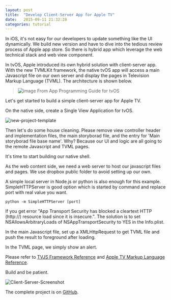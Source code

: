 ```yaml
---
layout: post
title:  "Develop Client-Server App for Apple TV"
date:   2015-09-11 21:32:28
categories: tutorial
---
```

In iOS, it's not easy for our developers to update something like the UI dynamically. We build new version and have to dive into the tedious review process of Apple app store. So there is hybrid app which leverage the web technical stack and web view component.

In tvOS, Apple introduced its own hybrid solution with client-server app. With the new TVMLKit framework, the native tvOS app will access a main Javascript file on our own server and display the pages in Television Markup Language (TVML). The architecture is shown below.

> ![image](https://db.tt/DxAi2umr)
> From App Programming Guide for tvOS     

Let's get started to build a simple client-server app for Apple TV.

On the native side, create a Single View Application for tvOS.

 ![new-project-template](https://db.tt/9WH6auYi)

Then let's do some house cleaning. Please remove view controller header and implementation files, the main storyborad file, and the entry for 'Main storyborad file base name'. Why? Because our UI and logic are all going to the remote Javascript and TVML pages.

It's time to start building our native shell.

<script src="https://gist.github.com/NilStack/fc55a115d86cb8c82416.js"></script>

As the web content side, we need a web server to host our javascript files and pages. We use dropbox public folder to avoid setting up our own.

A simple local server in Node.js or python is also enough for this example. SimpleHTTPServer is good option which is started by command and replace port with real value you want.

    python -m SimpleHTTPServer [port]

If you get error "App Transport Security has blocked a cleartext HTTP (http://) resource load since it is insecure.". The solution is to set NSAllowsArbitraryLoads of NSAppTransportSecurity to YES in the Info.plist.

In the main Javascript file, set up a XMLHttpRequest to get TVML file and push the result to foreground after loading.

<script src="https://gist.github.com/NilStack/7c9121ec373078526d69.js"></script>

In the TVML page, we simply show an alert.

<script src="https://gist.github.com/NilStack/fd56b9385e04014f9b39.js"></script>

Please refer to [TVJS Framework Reference](https://developer.apple.com/library/prerelease/tvos/documentation/TVMLJS/Reference/TVJSFrameworkReference/index.html) and [Apple TV Markup Language Reference](https://developer.apple.com/library/prerelease/tvos/documentation/LanguagesUtilities/Conceptual/ATV_Template_Guide/index.html).

Build and be patient.

 ![Client-Server-Screenshot](https://db.tt/sUgOZ8WC)

The complete project is on [GitHub](https://github.com/NilStack/AppleTVClientServerApp).
